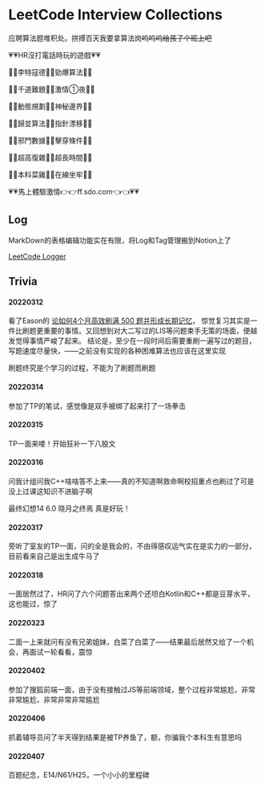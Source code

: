 # LeetCode Interview Collections

应聘算法题堆积处。拼搏百天我要拿算法岗~~呜呜呜给孩子个班上吧~~

💗💗HR沒打電話時玩的遊戲💗💗

🧡💛李特寇德💚💙勁爆算法💜🤎

💛💚千道難題💙💜激情①夜🤎🧡

💚💙動態規劃💜🤎神秘邊界🧡💛

💙💜歸並算法🤎🧡指針漂移💛💚

💜🤎邪門數據🧡💛擊穿條件💚💙

🤎🧡超高復雜💛💚超長時間💙💜

🧡💛本科菜雞💚💙在線坐牢💜🤎

💗💗馬上體驗激情👉👉ff.sdo.com👈👈💗💗

## Log

MarkDown的表格编辑功能实在有限，将Log和Tag管理搬到Notion上了

[LeetCode Logger](https://furry-baroness-697.notion.site/52db93936d6147248b5955e12f593316?v=34f79dbe49b24aef850d9c2d38186618)

## Trivia

#### 20220312

看了Eason的 [论如何4个月高效刷满 500 题并形成长期记忆]( https://leetcode-cn.com/circle/discuss/jq9Zke/ )，
惊觉复习其实是一件比刷题更重要的事情。又回想到对大二写过的LIS等问题束手无策的场面，便越发觉得事情严峻了起来。 结论是，至少在一段时间后需要重刷一遍写过的题目，写题速度尽量快，——之前没有实现的各种困难算法也应该在这里实现

刷题终究是个学习的过程，不能为了刷题而刷题

#### 20220314 

参加了TP的笔试，感觉像是双手被绑了起来打了一场拳击

#### 20220315

TP一面来喽！开始狂补一下八股文

#### 20220316

问我计组问我C++啥啥答不上来——真的不知道啊救命啊校招重点也刷过了可是没上过课这知识不进脑子啊

最终幻想14 6.0 晓月之终焉  真是好玩！

#### 20220317

旁听了室友的TP一面，问的全是我会的，不由得感叹运气实在是实力的一部分，目前看来自己是出生成牛马了

#### 20220318

一面居然过了，HR问了六个问题答出来两个还坦白Kotlin和C++都是豆芽水平，这也能过，惊了

#### 20220323

二面一上来就问有没有兄弟姐妹，白菜了白菜了——结果最后居然又给了一个机会，再面试一轮看看，震惊

#### 20220402

参加了搜狐前端一面，由于没有接触过JS等前端领域，整个过程非常尴尬，非常非常尴尬，非常非常非常尴尬

#### 20220406

抓着辅导员问了半天得到结果是被TP养鱼了，额，你骗我个本科生有意思吗

#### 20220407

百题纪念，E14/N61/H25，一个小小的里程碑
